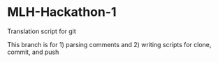 # MLH-Hackathon-1

Translation script for git

This branch is for 1) parsing comments and 2) writing scripts for clone, commit, and push

